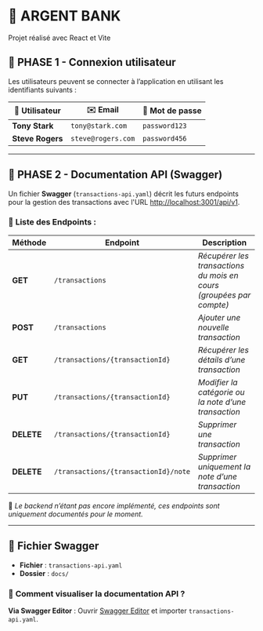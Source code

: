 # 🏦 ARGENT BANK

Projet réalisé avec React et Vite

## 🔑 PHASE 1 - Connexion utilisateur

Les utilisateurs peuvent se connecter à l’application en utilisant les identifiants suivants :

|  👤 Utilisateur     |     ✉️ Email       |    🔑 Mot de passe |
|---------------------|---------------------|---------------------|
| **Tony Stark**      | `tony@stark.com`    | `password123`       |
| **Steve Rogers**    | `steve@rogers.com`  | `password456`       |

---

## 📑 PHASE 2 - Documentation API (Swagger)

Un fichier **Swagger** (`transactions-api.yaml`) décrit les futurs endpoints pour la gestion des transactions avec l'URL <http://localhost:3001/api/v1>.

### 🚀 **Liste des Endpoints :**

| Méthode | Endpoint        | Description                                                              |
|---------|-----------------|--------------------------------------------------------------------------|
| **GET** | `/transactions` | *Récupérer les transactions du mois en cours (groupées par compte)*      |
| **POST**| `/transactions` | *Ajouter une nouvelle transaction*                                       |
| **GET** | `/transactions/{transactionId}` | *Récupérer les détails d’une transaction*                |
| **PUT** | `/transactions/{transactionId}` | *Modifier la catégorie ou la note d’une transaction*     |
| **DELETE**| `/transactions/{transactionId}` | *Supprimer une transaction*                            |
| **DELETE**| `/transactions/{transactionId}/note` | *Supprimer uniquement la note d’une transaction*  |

📌 *Le backend n’étant pas encore implémenté, ces endpoints sont uniquement documentés pour le moment.*

---

## 📂 **Fichier Swagger**

- **Fichier** : `transactions-api.yaml`
- **Dossier** : `docs/`

### 📌 **Comment visualiser la documentation API ?**

**Via Swagger Editor** : Ouvrir [Swagger Editor](https://editor.swagger.io/) et importer `transactions-api.yaml`.
